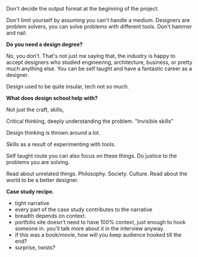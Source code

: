 Don't decide the output format at the beginning of the project.

Don't limit yourself by assuming you can't handle a medium. Designers are problem solvers, you can solve problems with different tools. Don't hammer and nail.


**Do you need a design degree?**

No, you don't. That's not just me saying that, the industry is happy to accept designers who studied engineering, architecture, business, or pretty much anything else. You can be self taught and have a fantastic career as a designer.

Design used to be quite insular, tech not so much. 



**What does design school help with?**

Not just the craft, skills, 

Critical thinking, deeply understanding the problem. "Invisible skills"

Design thinking is thrown around a lot. 

Skills as a result of experimenting with tools. 


Self taught route you can also focus on these things. Do justice to the problems you are solving. 

Read about unrelated things. Philosophy. Society. Culture. Read about the world to be a better designer. 


**Case study recipe.**

- tight narrative
- every part of the case study contributes to the narrative
- breadth depends on context.
- portfolio site doesn't need to have 100% context, just enough to hook someone in. you'll talk more about it in the interview anyway. 
- if this was a book/movie, how will you keep audience hooked till the end? 
- surprise, twists?

